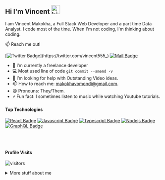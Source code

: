 ## Hi I'm Vincent <img src="https://user-images.githubusercontent.com/1303154/88677602-1635ba80-d120-11ea-84d8-d263ba5fc3c0.gif" width="28px" height="28px" alt="hi">

I am Vincent Makokha, a Full Stack Web Developer and a part time Data Analyst. I code most of the time. When I'm not coding, I'm thinking about coding.

:mailbox: Reach me out!

[![Twitter Badge](https://img.shields.io/badge/-vincent-1ca0f1?style=flat&labelColor=1ca0f1&logo=twitter&logoColor=white&link=https://twitter.com/vincent555_)](https://twitter.com/vincent555_) [![Mail Badge](https://img.shields.io/badge/-vincentvomondi@gmail.com-e84393?style=flat&labelColor=e84393&logo=email&logoColor=white)](mailto:makokhavomondi@gmail.com)

<!-- TODO: Add last video link -->

- 🔭 I’m currently a freelance developer
- :computer: Most used line of code `git commit --amend -v`
- 🤔 I’m looking for help with Outstanding Video ideas.
- 📫 How to reach me: makokhavomondi@gmail.com.
- 😄 Pronouns: They/Them.
- ⚡ Fun fact: I sometimes listen to music while watching Youtube tutorials.

#### Top Technologies

<!-- TODO: Make technologies links takes you to repositories -->

[![React Badge](https://img.shields.io/badge/-React-61DBFB?style=for-the-badge&labelColor=black&logo=react&logoColor=61DBFB)](#) [![Javascript Badge](https://img.shields.io/badge/-Javascript-F0DB4F?style=for-the-badge&labelColor=black&logo=javascript&logoColor=F0DB4F)](#) [![Typescript Badge](https://img.shields.io/badge/-Typescript-007acc?style=for-the-badge&labelColor=black&logo=typescript&logoColor=007acc)](#) [![Nodejs Badge](https://img.shields.io/badge/-Nodejs-3C873A?style=for-the-badge&labelColor=black&logo=node.js&logoColor=3C873A)](#) [![GraphQL Badge](https://img.shields.io/badge/-GraphQl-e535ab?style=for-the-badge&labelColor=black&logo=node.js&logoColor=e535ab)](#)

<br />
<br />



#### Profile Visits 

![visitors](https://visitor-badge.glitch.me/badge?page_id=vincexiv.vincexiv)

<details>
<summary>
  More stuff about me
</summary>

<br >


#### Github Stats

![Vincent's github stats](https://github-readme-stats.vercel.app/api?username=vincexiv&count_private=true&theme=tokyonight&hide=contribs,prs)
